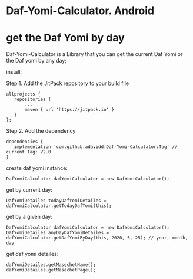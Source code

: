 # Daf-Yomi-Calculator. Android
# get the Daf Yomi by day

 Daf-Yomi-Calculator is a Library that you can get the current Daf Yomi or the Daf yomi by any day;
 
 
 install:
 
 Step 1. Add the JitPack repository to your build file

 ```
allprojects {
	repositories {
		...
		maven { url 'https://jitpack.io' }
	}
};
```
 
 
Step 2. Add the dependency

 ```
dependencies {
	implementation 'com.github.adavidd:Daf-Yomi-Calculator:Tag' // current Tag: V2.0
}
```
 



create daf yomi instance:

```
DafYomiCalculator dafYomiCalculator = new DafYomiCalculator();
```



get by current day:

```
DafYomiDetailes todayDafYomiDetailes = dafYomiCalculator.getTodayDafYomi(this);
```




get by a given day:

```
DafYomiCalculator dafYomiCalculator = new DafYomiCalculator();
DafYomiDetailes anyDayDafYomiDetailes = dafYomiCalculator.getDafYomiByDay(this, 2020, 5, 25); // year, month, day
```



get daf yomi detailes:

```
dafYomiDetailes.getMasechetName();
dafYomiDetailes.getMasechetPage();
```


